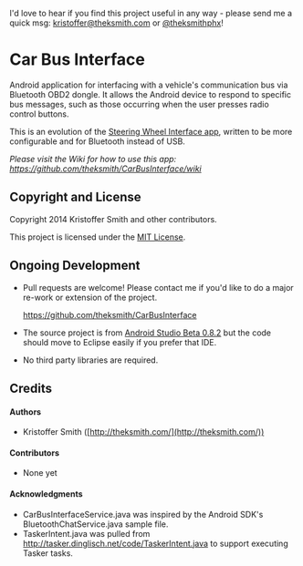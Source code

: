 I'd love to hear if you find this project useful in any way - please send me a quick msg: kristoffer@theksmith.com or [@theksmithphx](https://twitter.com/theksmithphx)!


# Car Bus Interface

Android application for interfacing with a vehicle's communication bus via Bluetooth OBD2 dongle. It allows the Android device to respond to specific bus messages, such as those occurring when the user presses radio control buttons.

This is an evolution of the [Steering Wheel Interface app](https://github.com/theksmith/Steering-Wheel-Interface), written to be more configurable and for Bluetooth instead of USB.

*Please visit the Wiki for how to use this app: https://github.com/theksmith/CarBusInterface/wiki*


## Copyright and License

Copyright 2014 Kristoffer Smith and other contributors.

This project is licensed under the [MIT License](http://opensource.org/licenses/MIT).


## Ongoing Development

+	Pull requests are welcome! Please contact me if you'd like to do a major re-work or extension of the project.

	https://github.com/theksmith/CarBusInterface

+	The source project is from [Android Studio Beta 0.8.2](https://developer.android.com/sdk/installing/studio.html) but the code should move to Eclipse easily if you prefer that IDE.

+	No third party libraries are required.


## Credits


#### Authors

+	Kristoffer Smith ([http://theksmith.com/](http://theksmith.com/))


#### Contributors

+	None yet


#### Acknowledgments

+	CarBusInterfaceService.java was inspired by the Android SDK's BluetoothChatService.java sample file. 
+	TaskerIntent.java was pulled from http://tasker.dinglisch.net/code/TaskerIntent.java to support executing Tasker tasks.
